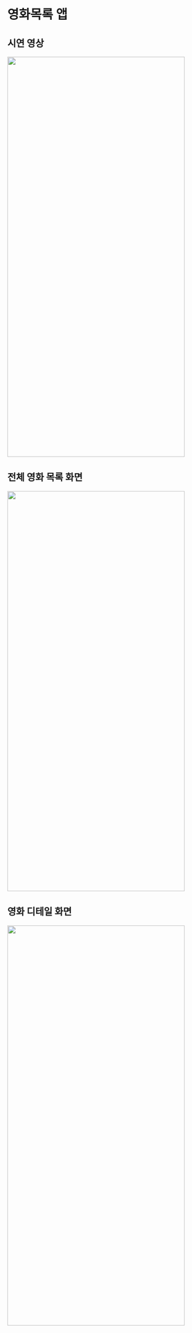 #  영화목록 앱


## 시연 영상
<img src="https://github.com/inu-appcenter/iOS-study-16th/assets/109841880/faab1952-df8b-4407-b6e9-f1dc6e1b0b2f" width="400" height="900"/>

## 전체 영화 목록 화면
<img src="https://github.com/inu-appcenter/iOS-study-16th/assets/109841880/729c881e-d238-4967-bc1b-61ddbf9ac62a" width="400" height="900"/>

## 영화 디테일 화면
<img src="https://github.com/inu-appcenter/iOS-study-16th/assets/109841880/48f68554-3952-4adb-b279-8163e16a4cd7" width="400" height="900"/>

